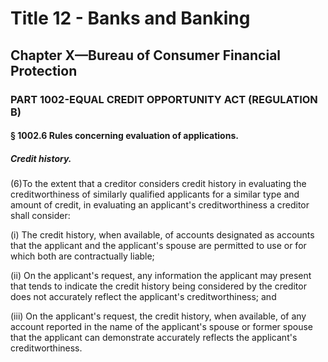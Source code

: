 
# Title 12 - Banks and Banking
## Chapter X—Bureau of Consumer Financial Protection
### PART 1002-EQUAL CREDIT OPPORTUNITY ACT (REGULATION B)
#### § 1002.6 Rules concerning evaluation of applications.
##### Credit history.

(6)To the extent that a creditor considers credit history in evaluating the creditworthiness of similarly qualified applicants for a similar type and amount of credit, in evaluating an applicant's creditworthiness a creditor shall consider:

(i) The credit history, when available, of accounts designated as accounts that the applicant and the applicant's spouse are permitted to use or for which both are contractually liable;

(ii) On the applicant's request, any information the applicant may present that tends to indicate the credit history being considered by the creditor does not accurately reflect the applicant's creditworthiness; and

(iii) On the applicant's request, the credit history, when available, of any account reported in the name of the applicant's spouse or former spouse that the applicant can demonstrate accurately reflects the applicant's creditworthiness.
